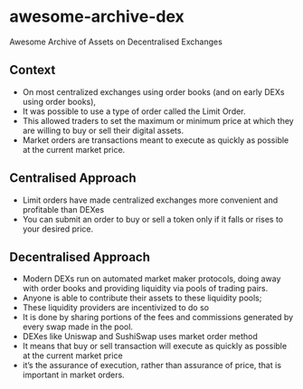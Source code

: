 # awesome-archive-dex
Awesome Archive of Assets on Decentralised Exchanges

## Context
- On most centralized exchanges using order books (and on early DEXs using order books), 
- It was possible to use a type of order called the Limit Order. 
- This allowed traders to set the maximum or minimum price at which they are willing to buy or sell their digital assets.
- Market orders are transactions meant to execute as quickly as possible at the current market price. 

## Centralised Approach
- Limit orders have made centralized exchanges more convenient and profitable than DEXes 
- You can submit an order to buy or sell a token only if it falls or rises to your desired price.

## Decentralised Approach 
- Modern DEXs run on automated market maker protocols, doing away with order books and providing liquidity via pools of trading pairs. 
- Anyone is able to contribute their assets to these liquidity pools; 
- These liquidity providers are incentivized to do so 
- It is done by sharing portions of the fees and commissions generated by every swap made in the pool.
- DEXes like Uniswap and SushiSwap uses market order method
- It means that buy or sell transaction will execute as quickly as possible at the current market price
- it’s the assurance of execution, rather than assurance of price, that is important in market orders.

